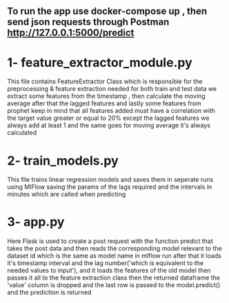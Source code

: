 ## To run the app use docker-compose up , then send json requests through Postman http://127.0.0.1:5000/predict

# 1- feature_extractor_module.py
This file contains FeatureExtractor Class which is responsible for the preprocessing & feature extraction needed for both train and test data
we extract some features from the timestamp , then calculate the moving average after that the lagged features and lastly some features from prophet 
keep in mind that all features added must have a correlation with the target value greater or equal to 20% except the lagged features we always add at least 1 and the same goes for moving average it's always calculated

# 2- train_models.py
This file trains linear regression models and saves them in seperate runs using MlFlow saving the params of the lags required and the intervals in minutes which are called when predicting

# 3- app.py
Here Flask is used to create a post request with the function predict that takes the post data and then reads the corresponding model relevant to the dataset id which is the same as model name in mlflow run after that it loads it's timestamp interval and the lag number('which is equivalent to the needed values to input'), and it loads the features of the old model then passes it all to the feature extraction class then the returned dataframe the 'value' column is dropped and the last row is passed to the model.predict() and the prediction is returned 

